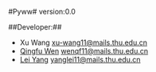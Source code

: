 #Pyww#
version:0.0

##Developer:##
- Xu Wang  xu-wang11@mails.thu.edu.cn
- <a href="http://wenqingfu.me" target="_blank">Qingfu Wen</a> wenqf11@mails.thu.edu.cn
- <a href="http://yanglei.me" target="_blank">Lei Yang</a> yanglei11@mails.thu.edu.cn
